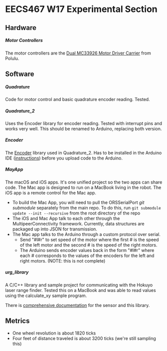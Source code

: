 # EECS467 W17 Experimental Section

## Hardware

##### Motor Controllers

The motor controllers are the [Dual MC33926 Motor Driver Carrier](https://www.pololu.com/product/1213) from Polulu.


## Software

##### Quadrature

Code for motor control and basic quadrature encoder reading. Tested.

##### Quadrature\_2

Uses the Encoder library for encoder reading. Tested with interrupt pins and works very well. This should be renamed to Arduino, replacing both version.

##### Encoder

The [Encoder](https://www.pjrc.com/teensy/td_libs_Encoder.html) library used in Quadrature\_2. Has to be installed in the Arduino IDE ([instructions](https://www.arduino.cc/en/Guide/Libraries)) before you upload code to the Arduino.

##### MayApp

The macOS and iOS apps. It's one unified project so the two apps can share code. The Mac app is designed to run on a MacBook living in the robot. The iOS app is a remote control for the Mac app.

- To build the Mac App, you will need to pull the ORSSerialPort *git submodule* separately from the main repo. To do this, run `git submodule update --init --recursive` from the root directory of the repo
- The iOS and Mac App talk to each other through the MultipeerConnectivity framework. Currently, data structures are packaged up into JSON for transmission.
- The Mac app talks to the Arduino through a custom protocol over serial.
    - Send "#l#r" to set speed of the motor where the first # is the speed of the left motor and the second # is the speed of the right motors.
    - The Arduino sends encoder values back in the form "#l#r" where each # corresponds to the values of the encoders for the left and right motors. (NOTE: this is not complete)

##### urg_library

A C/C++ library and sample project for communicating with the Hokuyo laser range finder. Tested this on a MacBook and was able to read values using the calculate_xy sample program.

There is [comprehensive documentation](https://sourceforge.net/p/urgnetwork/wiki/Home/) for the sensor and this library.

## Metrics

- One wheel revolution is about 1820 ticks
- Four feet of distance traveled is about 3200 ticks (we're still sampling this)